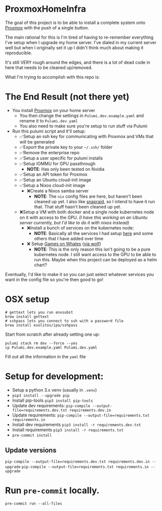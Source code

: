 # ProxmoxHomeInfra

The goal of this project is to be able to install a complete system onto [Proxmox](https://proxmox.com/) with the push of a single button.

The main rational for this is I'm tired of having to re-remember everything I've setup when I upgrade my home server. I've dialed in my current server well but when I originally set it up I didn't think much about making it reproducible.

It's still VERY rough around the edges, and there is a lot of dead code in here that needs to be cleaned up/removed.

What I'm trying to accomplish with this repo is:

# The End Result (not there yet)

- You install [Proxmox](https://proxmox.com/) on your home server
  - You then change the settings in `Pulumi.dev.example.yaml` and rename it to `Pulumi.dev.yaml`
  - You also need to make sure you're setup to run stuff via Pulumi
- Run this pulumi script and it'll setup:
  - ✅Setup an ssh key for communicating with Proxmox and VMs that will be generated
  - ✅Export the private key to your `~/.ssh/` folder
  - ✅Remove the enterprise repo
  - ✅Setup a user specific for pulumi installs
  - ✅Setup IOMMU for GPU passthrough
    - **NOTE**: Has only been tested on Nvidia
  - ✅Setup an API token for Proxmox
  - ✅Setup an Ubuntu cloud-init image
  - ✅Setup a Nixos cloud-init image
    - ❌Create a Nixos samba server
      - **NOTE**: The `nix` config files are here, but haven't been cleaned up yet. I also like [snapraid](https://www.snapraid.it), so I intend to have it run that. That stuff hasn't been cleaned up yet.
  - ❌Setup a VM with both docker and a single node kubernetes node on it with access to the GPU. _(I have this working on an Ubuntu server currently, but I'd like to do it with nixos instead)_
    - ❌Install a bunch of services on the kubernetes node:
      - **NOTE**: Basically all the services I had setup [here](https://github.com/dafrenchyman/home_infra) and some others that I have added over time
    - ❌ Setup [Games on Whales](https://github.com/games-on-whales/gow) ([via wolf](https://github.com/games-on-whales/wolf))
      - **NOTE**: This is the only reason this isn't going to be a pure kubernetes node. I still want access to the GPU to be able to run this. Maybe when this project can be deployed as a helm chart?

Eventually, I'd like to make it so you can just select whatever services you want in the config file so you're then good to go!

# OSX setup

```shell
# gettext lets you run envsubst
brew install gettext
# sshpass lets you connect to ssh with a password file
brew install esolitos/ipa/sshpass
```

Start from scratch after already setting one up:

```shell
pulumi stack rm dev --force --yes
cp Pulumi.dev.example.yaml Pulumi.dev.yaml
```

Fill out all the information in the `yaml` file

# Setup for development:

- Setup a python 3.x venv (usually in `.venv`)
- `pip3 install --upgrade pip`
- Install pip-tools `pip3 install pip-tools`
- Update dev requirements: `pip-compile --output-file=requirements.dev.txt requirements.dev.in`
- Update requirements: `pip-compile --output-file=requirements.txt requirements.in`
- Install dev requirements `pip3 install -r requirements.dev.txt`
- Install requirements `pip3 install -r requirements.txt`
- `pre-commit install`

## Update versions

`pip-compile --output-file=requirements.dev.txt requirements.dev.in --upgrade`
`pip-compile --output-file=requirements.txt requirements.in --upgrade`

# Run `pre-commit` locally.

`pre-commit run --all-files`

